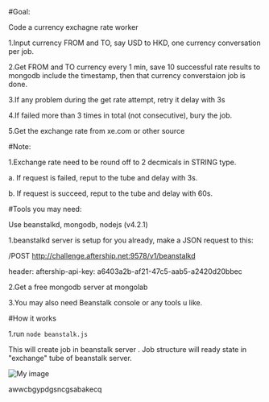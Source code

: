 
#Goal:

Code a currency exchagne rate worker

1.Input currency FROM and TO, say USD to HKD, one currency conversation per job.

2.Get FROM and TO currency every 1 min, save 10 successful rate results to mongodb include the timestamp, then that currency converstaion job is done.

3.If any problem during the get rate attempt, retry it delay with 3s

4.If failed more than 3 times in total (not consecutive), bury the job.

5.Get the exchange rate from xe.com or other source


#Note:

1.Exchange rate need to be round off to 2 decmicals in STRING type.

a. If request is failed, reput to the tube and delay with 3s.

b. If request is succeed, reput to the tube and delay with 60s.


#Tools you may need:

Use beanstalkd, mongodb, nodejs (v4.2.1)

1.beanstalkd server is setup for you already, make a JSON request to this:

/POST http://challenge.aftership.net:9578/v1/beanstalkd

header: aftership-api-key: a6403a2b-af21-47c5-aab5-a2420d20bbec

2.Get a free mongodb server at mongolab

3.You may also need Beanstalk console or any tools u like.

#How it works

1.run  ``` node beanstalk.js ```

This will create job in beanstalk server . Job structure will ready state in "exchange" tube of beanstalk server. 

![My image](https://cloud.githubusercontent.com/assets/21002646/17831873/1a70c178-6728-11e6-8649-e986805ded11.png)




awwcbgypdgsncgsabakecq



